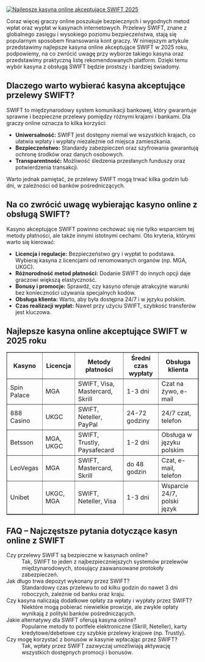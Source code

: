 [![Najlepsze kasyna online akceptujące SWIFT 2025](https://123-caf.pages.dev/gitsignup.png)](https://vrmoo.ru/Bt82HjjY)

<p>Coraz więcej graczy online poszukuje bezpiecznych i wygodnych metod wpłat oraz wypłat w kasynach internetowych. Przelewy SWIFT, znane z globalnego zasięgu i wysokiego poziomu bezpieczeństwa, stają się popularnym sposobem finansowania kont graczy. W niniejszym artykule przedstawimy najlepsze kasyna online akceptujące SWIFT w 2025 roku, podpowiemy, na co zwrócić uwagę przy wyborze takiego kasyna oraz przedstawimy praktyczną listę rekomendowanych platform. Dzięki temu wybór kasyna z obsługą SWIFT będzie prostszy i bardziej świadomy.</p>  <h2>Dlaczego warto wybierać kasyna akceptujące przelewy SWIFT?</h2> <p>SWIFT to międzynarodowy system komunikacji bankowej, który gwarantuje sprawne i bezpieczne przelewy pomiędzy różnymi krajami i bankami. Dla graczy online oznacza to kilka korzyści:</p> <ul>   <li><strong>Uniwersalność:</strong> SWIFT jest dostępny niemal we wszystkich krajach, co ułatwia wpłaty i wypłaty niezależnie od miejsca zamieszkania.</li>   <li><strong>Bezpieczeństwo:</strong> Standardy zabezpieczeń oraz szyfrowania gwarantują ochronę środków oraz danych osobowych.</li>   <li><strong>Transparentność:</strong> Możliwość śledzenia przesłanych funduszy oraz potwierdzenia transakcji.</li> </ul> <p>Warto jednak pamiętać, że przelewy SWIFT mogą trwać kilka godzin lub dni, w zależności od banków pośredniczących.</p>  <h2>Na co zwrócić uwagę wybierając kasyno online z obsługą SWIFT?</h2> <p>Kasyno akceptujące SWIFT powinno cechować się nie tylko wsparciem tej metody płatności, ale także innymi istotnymi cechami. Oto kryteria, którymi warto się kierować:</p> <ul>   <li><strong>Licencja i regulacje:</strong> Bezpieczeństwo gry i wypłat to podstawa. Wybieraj kasyna z licencjami od renomowanych organów (np. MGA, UKGC).</li>   <li><strong>Różnorodność metod płatności:</strong> Dodanie SWIFT do innych opcji daje graczowi większą elastyczność.</li>   <li><strong>Bonusy i promocje:</strong> Sprawdź, czy kasyno oferuje atrakcyjne warunki bez konieczności używania specjalnych kodów.</li>   <li><strong>Obsługa klienta:</strong> Warto, aby była dostępna 24/7 i w języku polskim.</li>   <li><strong>Czas realizacji wypłat:</strong> Nawet przy użyciu SWIFT, szybkość transferów jest kluczowa.</li> </ul>  <h2>Najlepsze kasyna online akceptujące SWIFT w 2025 roku</h2> <table border="1" cellpadding="8" cellspacing="0" style="border-collapse: collapse; width: 100%;">   <thead>     <tr>       <th>Kasyno</th>       <th>Licencja</th>       <th>Metody płatności</th>       <th>Średni czas wypłaty</th>       <th>Obsługa klienta</th>     </tr>   </thead>   <tbody>     <tr>       <td>Spin Palace</td>       <td>MGA</td>       <td>SWIFT, Visa, Mastercard, Skrill</td>       <td>1-3 dni</td>       <td>Czat na żywo, e-mail</td>     </tr>     <tr>       <td>888 Casino</td>       <td>UKGC</td>       <td>SWIFT, Neteller, PayPal</td>       <td>24-72 godziny</td>       <td>24/7 czat, telefon</td>     </tr>     <tr>       <td>Betsson</td>       <td>MGA, UKGC</td>       <td>SWIFT, Trustly, Paysafecard</td>       <td>1-2 dni</td>       <td>Obsługa w języku polskim</td>     </tr>     <tr>       <td>LeoVegas</td>       <td>MGA</td>       <td>SWIFT, Mastercard, Skrill</td>       <td>do 48 godzin</td>       <td>Czat, e-mail, telefon</td>     </tr>     <tr>       <td>Unibet</td>       <td>UKGC, MGA</td>       <td>SWIFT, Neteller, Visa</td>       <td>1-3 dni</td>       <td>Wsparcie 24/7, polski język</td>     </tr>   </tbody> </table>  <h2>FAQ – Najczęstsze pytania dotyczące kasyn online z SWIFT</h2> <dl>   <dt>Czy przelewy SWIFT są bezpieczne w kasynach online?</dt>   <dd>Tak, SWIFT to jeden z najbezpieczniejszych systemów przelewów międzynarodowych, stosujący zaawansowane protokoły zabezpieczeń.</dd>    <dt>Jak długo trwa depozyt wykonany przez SWIFT?</dt>   <dd>Standardowy czas przelewu to od kilku godzin do nawet 3 dni roboczych, zależnie od banku oraz kraju.</dd>    <dt>Czy kasyna naliczają dodatkowe opłaty za wpłaty i wypłaty przez SWIFT?</dt>   <dd>Niektóre mogą pobierać niewielkie prowizje, ale zwykle opłaty wynikają z polityki banków pośredniczących.</dd>    <dt>Jakie alternatywy dla SWIFT oferują kasyna online?</dt>   <dd>Popularne metody to portfele elektroniczne (Skrill, Neteller), karty kredytowe/debetowe czy szybkie przelewy krajowe (np. Trustly).</dd>    <dt>Czy mogę korzystać z bonusów w kasynie wpłacając przez SWIFT?</dt>   <dd>Tak, wpłaty przez SWIFT zazwyczaj umożliwiają aktywację wszystkich dostępnych promocji i bonusów.</dd> </dl>